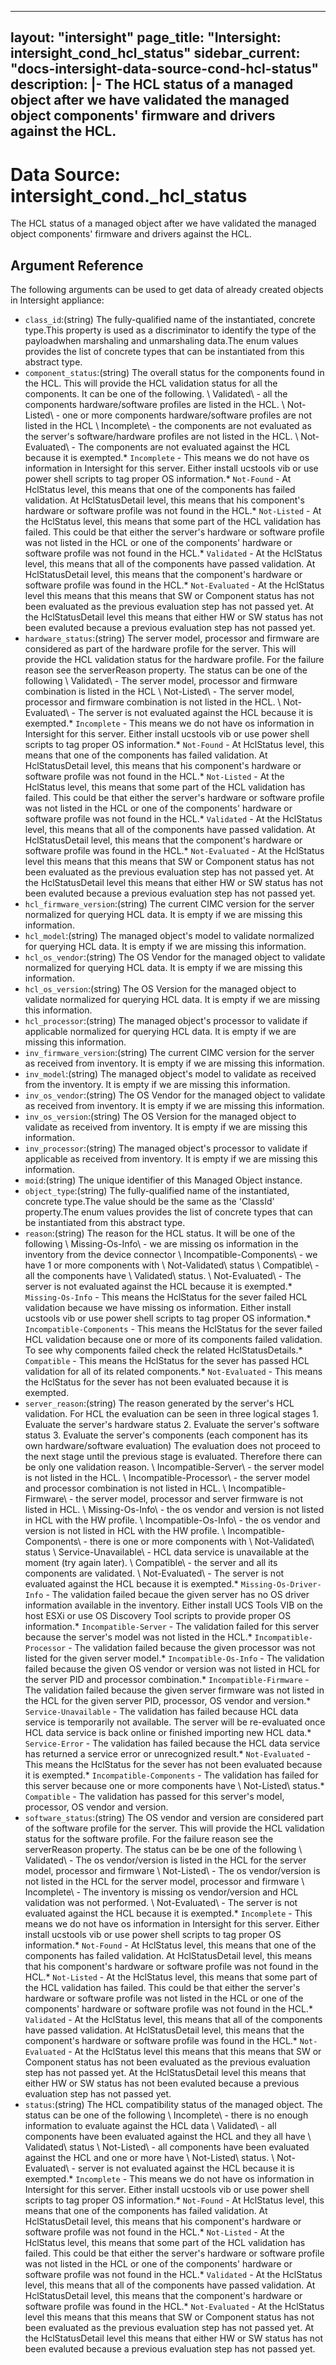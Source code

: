 
---
layout: "intersight"
page_title: "Intersight: intersight_cond_hcl_status"
sidebar_current: "docs-intersight-data-source-cond-hcl-status"
description: |-
The HCL status of a managed object after we have validated the managed object components' firmware and drivers against the HCL.
---

# Data Source: intersight_cond._hcl_status
The HCL status of a managed object after we have validated the managed object components' firmware and drivers against the HCL.
## Argument Reference
The following arguments can be used to get data of already created objects in Intersight appliance:
* `class_id`:(string) The fully-qualified name of the instantiated, concrete type.This property is used as a discriminator to identify the type of the payloadwhen marshaling and unmarshaling data.The enum values provides the list of concrete types that can be instantiated from this abstract type. 
* `component_status`:(string) The overall status for the components found in the HCL. This will provide the HCL validation status for all the components. It can be one of the following. \ Validated\  - all the components hardware/software profiles are listed in the HCL. \ Not-Listed\  - one or more components hardware/software profiles are not listed in the HCL \ Incomplete\  - the components are not evaluated as the server's software/hardware profiles are not listed in the HCL. \ Not-Evaluated\  - The components are not evaluated against the HCL because it is exempted.* `Incomplete` - This means we do not have os information in Intersight for this server. Either install ucstools vib or use power shell scripts to tag proper OS information.* `Not-Found` - At HclStatus level, this means that one of the components has failed validation. At HclStatusDetail level, this means that his component's hardware or software profile was not found in the HCL.* `Not-Listed` - At the HclStatus level, this means that some part of the HCL validation has failed. This could be that either the server's hardware or software profile was not listed in the HCL or one of the components' hardware or software profile was not found in the HCL.* `Validated` - At the HclStatus level, this means that all of the components have passed validation. At HclStatusDetail level, this means that the component's hardware or software profile was found in the HCL.* `Not-Evaluated` - At the HclStatus level this means that this means that SW or Component status has not been evaluated as the previous evaluation step has not passed yet. At the HclStatusDetail level this means that either HW or SW status has not been evaluted because a previous evaluation step has not passed yet. 
* `hardware_status`:(string) The server model, processor and firmware are considered as part of the hardware profile for the server. This will provide the HCL validation status for the hardware profile. For the failure reason see the serverReason property. The status can be one of the following \ Validated\  - The server model, processor and firmware combination is listed in the HCL \ Not-Listed\  - The server model, processor and firmware combination is not listed in the HCL. \ Not-Evaluated\  - The server is not evaluated against the HCL because it is exempted.* `Incomplete` - This means we do not have os information in Intersight for this server. Either install ucstools vib or use power shell scripts to tag proper OS information.* `Not-Found` - At HclStatus level, this means that one of the components has failed validation. At HclStatusDetail level, this means that his component's hardware or software profile was not found in the HCL.* `Not-Listed` - At the HclStatus level, this means that some part of the HCL validation has failed. This could be that either the server's hardware or software profile was not listed in the HCL or one of the components' hardware or software profile was not found in the HCL.* `Validated` - At the HclStatus level, this means that all of the components have passed validation. At HclStatusDetail level, this means that the component's hardware or software profile was found in the HCL.* `Not-Evaluated` - At the HclStatus level this means that this means that SW or Component status has not been evaluated as the previous evaluation step has not passed yet. At the HclStatusDetail level this means that either HW or SW status has not been evaluted because a previous evaluation step has not passed yet. 
* `hcl_firmware_version`:(string) The current CIMC version for the server normalized for querying HCL data. It is empty if we are missing this information. 
* `hcl_model`:(string) The managed object's model to validate normalized for querying HCL data. It is empty if we are missing this information. 
* `hcl_os_vendor`:(string) The OS Vendor for the managed object to validate normalized for querying HCL data. It is empty if we are missing this information. 
* `hcl_os_version`:(string) The OS Version for the managed object to validate normalized for querying HCL data. It is empty if we are missing this information. 
* `hcl_processor`:(string) The managed object's processor to validate if applicable normalized for querying HCL data. It is empty if we are missing this information. 
* `inv_firmware_version`:(string) The current CIMC version for the server as received from inventory. It is empty if we are missing this information. 
* `inv_model`:(string) The managed object's model to validate as received from the inventory. It is empty if we are missing this information. 
* `inv_os_vendor`:(string) The OS Vendor for the managed object to validate as received from inventory. It is empty if we are missing this information. 
* `inv_os_version`:(string) The OS Version for the managed object to validate as received from inventory. It is empty if we are missing this information. 
* `inv_processor`:(string) The managed object's processor to validate if applicable as received from inventory. It is empty if we are missing this information. 
* `moid`:(string) The unique identifier of this Managed Object instance. 
* `object_type`:(string) The fully-qualified name of the instantiated, concrete type.The value should be the same as the 'ClassId' property.The enum values provides the list of concrete types that can be instantiated from this abstract type. 
* `reason`:(string) The reason for the HCL status. It will be one of the following \ Missing-Os-Info\  - we are missing os information in the inventory from the device connector \ Incompatible-Components\  - we have 1 or more components with \ Not-Validated\  status \ Compatible\  - all the components have \ Validated\  status. \ Not-Evaluated\  - The server is not evaluated against the HCL because it is exempted.* `Missing-Os-Info` - This means the HclStatus for the sever failed HCL validation because we have missing os information. Either install ucstools vib or use power shell scripts to tag proper OS information.* `Incompatible-Components` - This means the HclStatus for the sever failed HCL validation because one or more of its components failed validation. To see why components failed check the related HclStatusDetails.* `Compatible` - This means the HclStatus for the sever has passed HCL validation for all of its related components.* `Not-Evaluated` - This means the HclStatus for the sever has not been evaluated because it is exempted. 
* `server_reason`:(string) The reason generated by the server's HCL validation. For HCL the evaluation can be seen in three logical stages 1. Evaluate the server's hardware status 2. Evaluate the server's software status 3. Evaluate the server's components (each component has its own hardware/software evaluation) The evaluation does not proceed to the next stage until the previous stage is evaluated. Therefore there can be only one validation reason. \ Incompatible-Server\  - the server model is not listed in the HCL. \ Incompatible-Processor\  - the server model and processor combination is not listed in HCL. \ Incompatible-Firmware\  - the server model, processor and server firmware is not listed in HCL. \ Missing-Os-Info\  - the os vendor and version is not listed in HCL with the HW profile. \ Incompatible-Os-Info\  - the os vendor and version is not listed in HCL with the HW profile. \ Incompatible-Components\  - there is one or more components with \ Not-Validated\  status \ Service-Unavailable\  - HCL data service is unavailable at the moment (try again later). \ Compatible\  - the server and all its components are validated. \ Not-Evaluated\  - The server is not evaluated against the HCL because it is exempted.* `Missing-Os-Driver-Info` - The validation failed becaue the given server has no OS driver information available in the inventory. Either install UCS Tools VIB on the host ESXi or use OS Discovery Tool scripts to provide proper OS information.* `Incompatible-Server` - The validation failed for this server because the server's model was not listed in the HCL.* `Incompatible-Processor` - The validation failed because the given processor was not listed for the given server model.* `Incompatible-Os-Info` - The validation failed because the given OS vendor or version was not listed in HCL for the server PID and processor combination.* `Incompatible-Firmware` - The validation failed because the given server firmware was not listed in the HCL for the given server PID, processor, OS vendor and version.* `Service-Unavailable` - The validation has failed because HCL data service is temporarily not available. The server will be re-evaluated once HCL data service is back online or finished importing new HCL data.* `Service-Error` - The validation has failed because the HCL data service has returned a service error or unrecognized result.* `Not-Evaluated` - This means the HclStatus for the sever has not been evaluated because it is exempted.* `Incompatible-Components` - The validation has failed for this server because one or more components have \ Not-Listed\  status.* `Compatible` - The validation has passed for this server's model, processor, OS vendor and version. 
* `software_status`:(string) The OS vendor and version are considered part of the software profile for the server. This will provide the HCL validation status for the software profile. For the failure reason see the serverReason property. The status can be be one of the following \ Validated\  - The os vendor/version is listed in the HCL for the server model, processor and firmware \ Not-Listed\  - The os vendor/version is not listed in the HCL for the server model, processor and firmware \ Incomplete\  - The inventory is missing os vendor/version and HCL validation was not performed. \ Not-Evaluated\  - The server is not evaluated against the HCL because it is exempted.* `Incomplete` - This means we do not have os information in Intersight for this server. Either install ucstools vib or use power shell scripts to tag proper OS information.* `Not-Found` - At HclStatus level, this means that one of the components has failed validation. At HclStatusDetail level, this means that his component's hardware or software profile was not found in the HCL.* `Not-Listed` - At the HclStatus level, this means that some part of the HCL validation has failed. This could be that either the server's hardware or software profile was not listed in the HCL or one of the components' hardware or software profile was not found in the HCL.* `Validated` - At the HclStatus level, this means that all of the components have passed validation. At HclStatusDetail level, this means that the component's hardware or software profile was found in the HCL.* `Not-Evaluated` - At the HclStatus level this means that this means that SW or Component status has not been evaluated as the previous evaluation step has not passed yet. At the HclStatusDetail level this means that either HW or SW status has not been evaluted because a previous evaluation step has not passed yet. 
* `status`:(string) The HCL compatibility status of the managed object. The status can be one of the following \ Incomplete\  - there is no enough information to evaluate against the HCL data \ Validated\  - all components have been evaluated against the HCL and they all have \ Validated\  status \ Not-Listed\  - all components have been evaluated against the HCL and one or more have \ Not-Listed\  status. \ Not-Evaluated\  - server is not evaluated against the HCL because it is exempted.* `Incomplete` - This means we do not have os information in Intersight for this server. Either install ucstools vib or use power shell scripts to tag proper OS information.* `Not-Found` - At HclStatus level, this means that one of the components has failed validation. At HclStatusDetail level, this means that his component's hardware or software profile was not found in the HCL.* `Not-Listed` - At the HclStatus level, this means that some part of the HCL validation has failed. This could be that either the server's hardware or software profile was not listed in the HCL or one of the components' hardware or software profile was not found in the HCL.* `Validated` - At the HclStatus level, this means that all of the components have passed validation. At HclStatusDetail level, this means that the component's hardware or software profile was found in the HCL.* `Not-Evaluated` - At the HclStatus level this means that this means that SW or Component status has not been evaluated as the previous evaluation step has not passed yet. At the HclStatusDetail level this means that either HW or SW status has not been evaluted because a previous evaluation step has not passed yet. 

